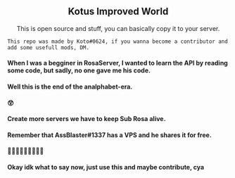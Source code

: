<p align="center">
 <h2 align="center">Kotus Improved World</h2>
 <p align="center">This is open source and stuff, you can basically copy it to your server.</p>
</p>

``This repo was made by Koto#0624, if you wanna become a contributor and add some usefull mods, DM.``
#### When I was a begginer in RosaServer, I wanted to learn the API by reading some code, but sadly, no one gave me his code.
#### Well this is the end of the analphabet-era.
#### 😲
#### Create more servers we have to keep Sub Rosa alive.
#### Remember that AssBlaster#1337 has a VPS and he shares it for free.
#### 🤯🤗🤣😂🤣🤣😂🤣😂
#### Okay idk what to say now, just use this and maybe contribute, cya
